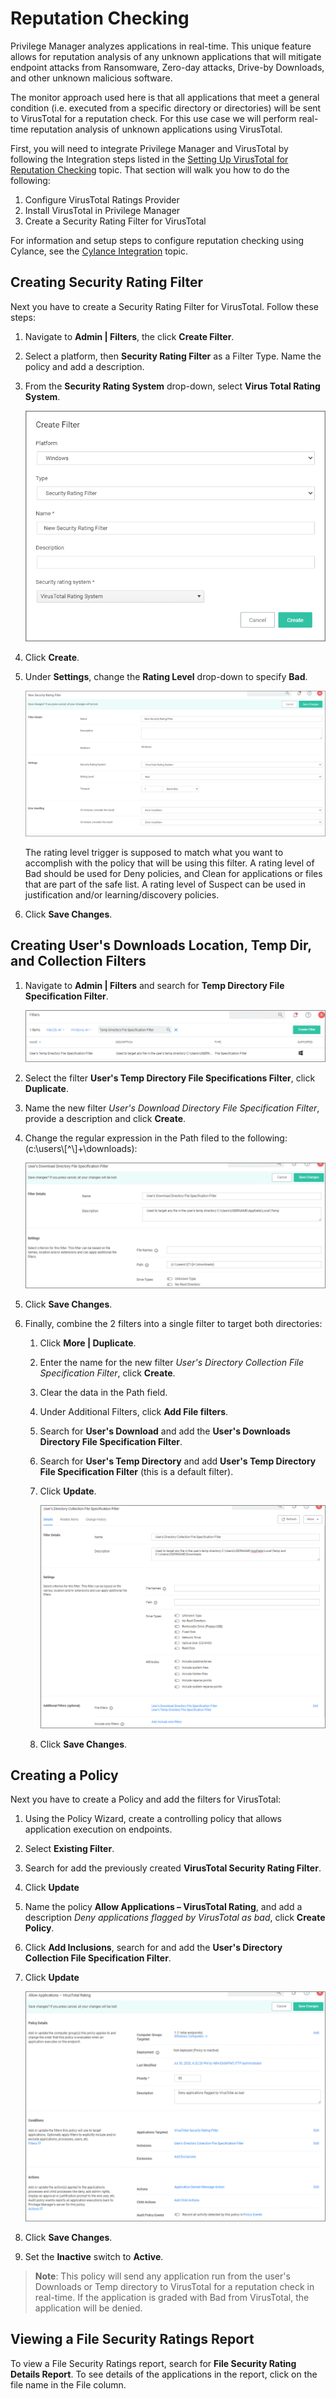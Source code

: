 [title]: # (Reputation Checking)
[tags]: # (monitoring)
[priority]: # (5)
# Reputation Checking

Privilege Manager analyzes applications in real-time.  This unique feature allows for reputation analysis of any unknown applications that will mitigate endpoint attacks from Ransomware, Zero-day attacks, Drive-by Downloads, and other unknown malicious software.

The monitor approach used here is that all applications that meet a general condition (i.e. executed from a specific directory or directories) will be sent to VirusTotal for a reputation check. For this use case we will perform real-time reputation analysis of unknown applications using VirusTotal.

First, you will need to integrate Privilege Manager and VirusTotal by following the Integration steps listed in the [Setting Up VirusTotal for Reputation Checking](../../../../admin/config/foreign-systems/third-party/set-up-virustotal.md) topic. That section will walk you how to do the following:

1. Configure VirusTotal Ratings Provider
2. Install VirusTotal in Privilege Manager
3. Create a Security Rating Filter for VirusTotal

For information and setup steps to configure reputation checking using Cylance, see the [Cylance Integration](../../../../admin/config/foreign-systems/third-party/set-up-cylance.md) topic.

## Creating Security Rating Filter

Next you have to create a Security Rating Filter for VirusTotal. Follow these steps:

1. Navigate to __Admin | Filters__, the click __Create Filter__.
1. Select a platform, then __Security Rating Filter__ as a Filter Type. Name the policy and add a description.
1. From the __Security Rating System__ drop-down, select __Virus Total Rating System__.

   ![Creating the Security Rating Filter](images/reputation/filter-ratingsystem.png "Creating the Security Rating Filter")
1. Click __Create__.
1. Under __Settings__, change the __Rating Level__ drop-down to specify __Bad__.

   ![Setting the Rating Level to Bad](images/reputation/filter-details.png "Setting the Rating Level to Bad")

   The rating level trigger is supposed to match what you want to accomplish with the policy that will be using this filter. A rating level of Bad should be used for Deny policies, and Clean for applications or files that are part of the safe list. A rating level of Suspect can be used in justification and/or learning/discovery policies.
1. Click __Save Changes__.

## Creating User's Downloads Location, Temp Dir, and Collection Filters

1. Navigate to __Admin | Filters__ and search for __Temp Directory File Specification Filter__.

   ![search](images/reputation/filter-search.png "Filter Search Results")
1. Select the filter __User's Temp Directory File Specifications Filter__, click __Duplicate__.
1. Name the new filter _User's Download Directory File Specification Filter_, provide a description and click __Create__.
1. Change the regular expression in the Path filed to the following: (c:\\users\\[^\\]+\\downloads):

   ![path](images/reputation/filter-path.png "RegEx Location Path")
1. Click __Save Changes__.
1. Finally, combine the 2 filters into a single filter to target both directories:
   1. Click __More | Duplicate__.
   1. Enter the name for the new filter _User's Directory Collection File Specification Filter_, click __Create__.
   1. Clear the data in the Path field.
   1. Under Additional Filters, click __Add File filters__.
   1. Search for __User's Download__ and add the __User's Downloads Directory File Specification Filter__.
   1. Search for __User's Temp Directory__ and add __User's Temp Directory File Specification Filter__ (this is a default filter).
   1. Click __Update__.

      ![collection](images/reputation/collection-filter.png "Both filters added to the collection filter")
   1. Click __Save Changes__.

## Creating a Policy

Next you have to create a Policy and add the filters for VirusTotal:

1. Using the Policy Wizard, create a controlling policy that allows application execution on endpoints.
1. Select __Existing Filter__.
1. Search for add the previously created __VirusTotal Security Rating Filter__.
1. Click __Update__
1. Name the policy __Allow Applications – VirusTotal Rating__, and add a description _Deny applications flagged by VirusTotal as bad_, click __Create Policy__.
1. Click __Add Inclusions__, search for and add the __User's Directory Collection File Specification Filter__.
1. Click __Update__

      ![policy](images/reputation/policy-conditions.png "Policy with filters and conditions")
1. Click __Save Changes__.
1. Set the __Inactive__ switch to __Active__.

>**Note**:
>This policy will send any application run from the user's Downloads or Temp directory to VirusTotal for a reputation check in real-time. If the application is graded with Bad from VirusTotal, the application will be denied.

## Viewing a File Security Ratings Report

To view a File Security Ratings report, search for __File Security Rating Details Report__. To see details of the applications in the report, click on the file name in the File column.
